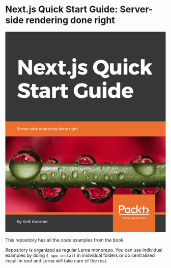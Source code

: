 Next.js Quick Start Guide: Server-side rendering done right
===========================================================

![Next.js Quick Start Guide](images/cover.png)

This repository has all the code examples from the book.

Repository is organized as regular Lerna monorepo. You can use individual examples by doing `$ npm install` in
inidvidual folders or do centralized install in root and Lerna will take care of the rest.